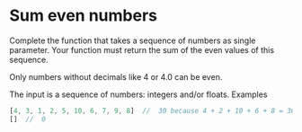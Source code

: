# Sum even numbers

Complete the function that takes a sequence of numbers as single parameter. Your function must return the sum of the even values of this sequence.

Only numbers without decimals like 4 or 4.0 can be even.

The input is a sequence of numbers: integers and/or floats.
Examples

```javascript
[4, 3, 1, 2, 5, 10, 6, 7, 9, 8]  //  30 because 4 + 2 + 10 + 6 + 8 = 30
[]  //  0
```

